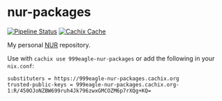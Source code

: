 # nur-packages

[![Pipeline Status](https://git.catgirl.cloud/999eagle/nur-packages/badges/main/pipeline.svg)](https://git.catgirl.cloud/999eagle/nur-packages)
[![Cachix Cache](https://img.shields.io/badge/cachix-999eagle--nur--packages-blue.svg)](https://999eagle-nur-packages.cachix.org)

My personal [NUR](https://github.com/nix-community/NUR) repository.

Use with `cachix use 999eagle-nur-packages`  or add the following in your `nix.conf`:

```
substituters = https://999eagle-nur-packages.cachix.org
trusted-public-keys = 999eagle-nur-packages.cachix.org-1:R/450OJoNZBW699ruh4Jk796zwxGMCOZM6p7rXQg+KQ=
```
